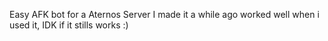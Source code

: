 Easy AFK bot for a Aternos Server I made it a while ago 
worked well when i used it, IDK if it stills works :)
